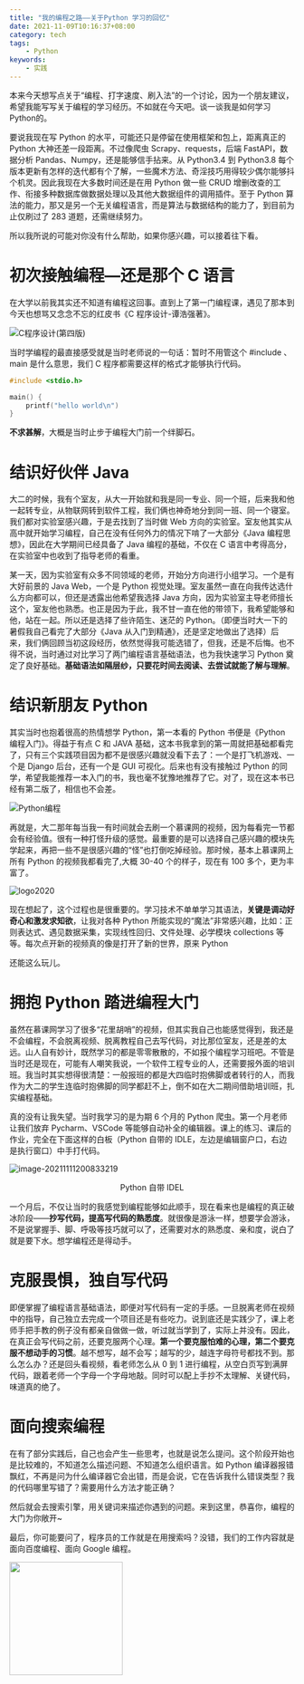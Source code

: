 ```yaml
---
title: "我的编程之路——关于Python 学习的回忆"
date: 2021-11-09T10:16:37+08:00
category: tech
tags:
    - Python
keywords:
    - 实践
---
```


本来今天想写点关于“编程、打字速度、刷入法”的一个讨论，因为一个朋友建议，希望我能写写关于编程的学习经历。不如就在今天吧。谈一谈我是如何学习 Python的。



要说我现在写 Python 的水平，可能还只是停留在使用框架和包上，距离真正的 Python 大神还差一段距离。不过像爬虫 Scrapy、requests，后端 FastAPI，数据分析 Pandas、Numpy，还是能够信手拈来。从 Python3.4 到 Python3.8 每个版本更新有怎样的迭代都有个了解，一些魔术方法、奇淫技巧用得较少偶尔能够抖个机灵。因此我现在大多数时间还是在用 Python 做一些 CRUD 增删改查的工作、衔接多种数据库做数据处理以及其他大数据组件的调用插件。至于 Python 算法的能力，那又是另一个无关编程语言，而是算法与数据结构的能力了，到目前为止仅刷过了 283 道题，还需继续努力。



所以我所说的可能对你没有什么帮助，如果你感兴趣，可以接着往下看。



# 初次接触编程—还是那个 C 语言

在大学以前我其实还不知道有编程这回事。直到上了第一门编程课，遇见了那本到今天也想骂又念念不忘的红皮书《C 程序设计-谭浩强著》。



![C程序设计(第四版)](https://cdn.jsdelivr.net/gh/JupiterXue/PictureBed/BlogImg/202111112005136.jpeg)



当时学编程的最直接感受就是当时老师说的一句话：暂时不用管这个 #include 、main 是什么意思，我们 C 程序都需要这样的格式才能够执行代码。

```c
#include <stdio.h>

main() {
    printf("hello world\n")
}
```

**不求甚解**，大概是当时止步于编程大门前一个绊脚石。



# 结识好伙伴 Java

大二的时候，我有个室友，从大一开始就和我是同一专业、同一个班，后来我和他一起转专业，从物联网转到软件工程，我们俩也神奇地分到同一班、同一个寝室。我们都对实验室感兴趣，于是去找到了当时做 Web 方向的实验室。室友他其实从高中就开始学习编程，自己在没有任何外力的情况下啃了一大部分《Java 编程思想》，因此在大学期间已经具备了 Java 编程的基础，不仅在 C 语言中考得高分，在实验室中也收到了指导老师的看重。



某一天，因为实验室有众多不同领域的老师，开始分方向进行小组学习。一个是有大好前景的 Java Web，一个是 Python 视觉处理。室友虽然一直在向我传达选什么方向都可以，但还是透露出他希望我选择 Java 方向，因为实验室主导老师擅长这个，室友他也熟悉。也正是因为于此，我不甘一直在他的带领下，我希望能够和他，站在一起。所以还是选择了些许陌生、迷茫的 Python。（即便当时大一下的暑假我自己看完了大部分《Java 从入门到精通》，还是坚定地做出了选择）后来，我们俩回顾当初这段经历，依然觉得我可能选错了，但我，还是不后悔。也不得不说，当时通过对比学习了两门编程语言基础语法，也为我快速学习 Python 奠定了良好基础。**基础语法如隔层纱，只要花时间去阅读、去尝试就能了解与理解**。




# 结识新朋友 Python
其实当时也抱着很高的热情想学 Python，第一本看的 Python 书便是《Python 编程入门》。得益于有点 C 和 JAVA 基础，这本书我拿到的第一周就把基础都看完了，只有三个实践项目因为都不是很感兴趣就没看下去了：一个是打飞机游戏、一个是 Django 后台，还有一个是 GUI 可视化。后来也有没有接触过 Python 的同学，希望我能推荐一本入门的书，我也毫不犹豫地推荐了它。对了，现在这本书已经有第二版了，相信也不会差。



![Python编程](https://cdn.jsdelivr.net/gh/JupiterXue/PictureBed/BlogImg/202111112003211.jpeg)



再就是，大二那年每当我一有时间就会去刷一个慕课网的视频，因为每看完一节都会有经验值。很有一种打怪升级的感觉。最重要的是可以选择自己感兴趣的模块先学起来，再把一些不是很感兴趣的“怪”也打倒吃掉经验。那时候，基本上慕课网上所有 Python 的视频我都看完了,大概 30-40 个的样子，现在有 100 多个，更为丰富了。

![logo2020](https://cdn.jsdelivr.net/gh/JupiterXue/PictureBed/BlogImg/202111112235332.png)

现在想起了，这个过程也是很重要的。学习技术不单单学习其语法，**关键是调动好奇心和激发求知欲**，让我对各种 Python 所能实现的“魔法”非常感兴趣，比如：正则表达式、遇见数据采集，实现线性回归、文件处理、必学模块 collections 等等。每次点开新的视频真的像是打开了新的世界，原来 Python

还能这么玩儿。



# 拥抱 Python 踏进编程大门

虽然在慕课网学习了很多“花里胡哨”的视频，但其实我自己也能感觉得到，我还是不会编程，不会脱离视频、脱离教程自己去写代码，对比那位室友，还是差的太远。山人自有妙计，既然学习的都是零零散散的，不如报个编程学习班吧。不管是当时还是现在，可能有人嘲笑我说，一个软件工程专业的人，还需要报外面的培训班。我当时其实想得很清楚：一般报班的都是大四临时抱佛脚或者转行的人，而我作为大二的学生连临时抱佛脚的同学都赶不上，倒不如在大二期间借助培训班，扎实编程基础。



真的没有让我失望。当时我学习的是为期 6 个月的 Python 爬虫。第一个月老师让我们放弃 Pycharm、VSCode 等能够自动补全的编辑器。课上的练习、课后的作业，完全在下面这样的白板（Python 自带的 IDLE，左边是编辑窗户口，右边是执行窗口）中手打代码。



![image-20211111200833219](https://cdn.jsdelivr.net/gh/JupiterXue/PictureBed/BlogImg/202111112008320.png)

<center> Python 自带 IDEL</center>

一个月后，不仅让当时的我感觉到编程能够如此顺手，现在看来也是编程的真正破冰阶段——**抄写代码，提高写代码的熟悉度**。就很像是游泳一样，想要学会游泳，不是说掌握手、脚、呼吸等技巧就可以了，还需要对水的熟悉度、亲和度，说白了就是要下水。想学编程还是得动手。



# 克服畏惧，独自写代码

即便掌握了编程语言基础语法，即便对写代码有一定的手感。一旦脱离老师在视频中的指导，自己独立去完成一个项目还是有些吃力。说到底还是实践少了，课上老师手把手教的例子没有都亲自做做一做，听过就当学到了，实际上并没有。因此，在真正会写代码之前，还要克服两个心理。**第一个要克服怕难的心理，第二个要克服不想动手的习惯**。越不想写，越不会写；越写的少，越连字母符号都找不到。那么怎么办？还是回头看视频，看老师怎么从 0 到 1 进行编程，从空白页写到满屏代码，跟着老师一个字母一个字母地敲。同时可以配上手抄不太理解、关键代码，味道真的绝了。



# 面向搜索编程

在有了部分实践后，自己也会产生一些思考，也就是说怎么提问。这个阶段开始也是比较难的，不知道怎么描述问题、不知道怎么组织语言。如 Python 编译器报错飘红，不再是问为什么编译器它会出错，而是会说，它在告诉我什么错误类型？我的代码哪里写错了？需要用什么方法才能正确？



然后就会去搜索引擎，用关键词来描述你遇到的问题。来到这里，恭喜你，编程的大门为你敞开~



最后，你可能要问了，程序员的工作就是在用搜索吗？没错，我们的工作内容就是面向百度编程、面向 Google 编程。

<img src="https://cdn.jsdelivr.net/gh/JupiterXue/PictureBed/BlogImg/202111112315179.png" width = "200" height = "200"  />

